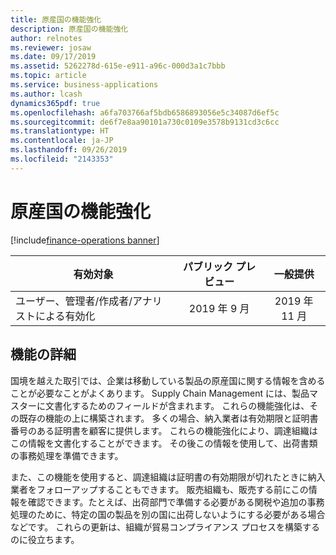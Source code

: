 ```yaml
---
title: 原産国の機能強化
description: 原産国の機能強化
author: relnotes
ms.reviewer: josaw
ms.date: 09/17/2019
ms.assetid: 5262278d-615e-e911-a96c-000d3a1c7bbb
ms.topic: article
ms.service: business-applications
ms.author: lcash
dynamics365pdf: true
ms.openlocfilehash: a6fa703766af5bdb6586893056e5c34087d6ef5c
ms.sourcegitcommit: de6f7e8aa90101a730c0109e3578b9131cd3c6cc
ms.translationtype: HT
ms.contentlocale: ja-JP
ms.lasthandoff: 09/26/2019
ms.locfileid: "2143353"
---
```

# <a name="country-of-origin-enhancements"></a>原産国の機能強化
[!include[finance-operations banner](../includes/finance-operations.md)]

| 有効対象    |  パブリック プレビュー | 一般提供 | 
| ---------- | :----------: |:----------: |
|ユーザー、管理者/作成者/アナリストによる有効化|2019 年 9 月| 2019 年 11 月|






## <a name="feature-details"></a>機能の詳細
<!--feature detail start -->
国境を越えた取引では、企業は移動している製品の原産国に関する情報を含めることが必要なことがよくあります。 Supply Chain Management には、製品マスターに文書化するためのフィールドが含まれます。 これらの機能強化は、その既存の機能の上に構築されます。 多くの場合、納入業者は有効期限と証明書番号のある証明書を顧客に提供します。 これらの機能強化により、調達組織はこの情報を文書化することができます。 その後この情報を使用して、出荷書類の事務処理を準備できます。 

また、この機能を使用すると、調達組織は証明書の有効期限が切れたときに納入業者をフォローアップすることもできます。 販売組織も、販売する前にこの情報を確認できます。たとえば、出荷部門で準備する必要がある関税や追加の事務処理のために、特定の国の製品を別の国に出荷しないようにする必要がある場合などです。 これらの更新は、組織が貿易コンプライアンス プロセスを構築するのに役立ちます。
<!--feature detail end -->











